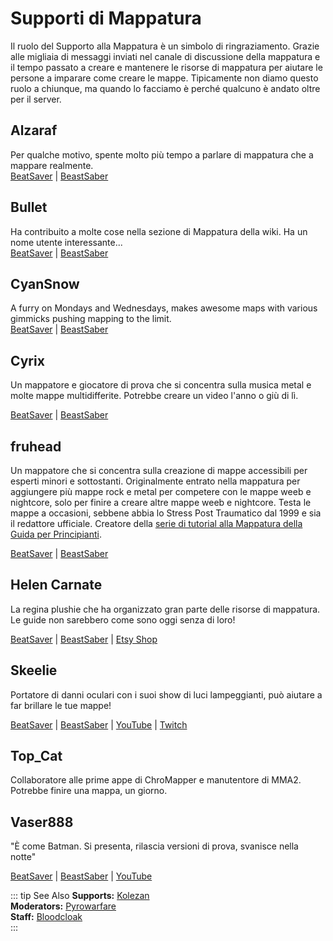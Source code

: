 # Supporti di Mappatura
Il ruolo del Supporto alla Mappatura è un simbolo di ringraziamento. Grazie alle migliaia di messaggi inviati nel canale di discussione della mappatura e il tempo passato a creare e mantenere le risorse di mappatura per aiutare le persone a imparare come creare le mappe. Tipicamente non diamo questo ruolo a chiunque, ma quando lo facciamo è perché qualcuno è andato oltre per il server.

## Alzaraf
Per qualche motivo, spente molto più tempo a parlare di mappatura che a mappare realmente.  
[BeatSaver](https://beatsaver.com/uploader/5cff0b7798cc5a672c855ce3) | [BeastSaber](https://bsaber.com/members/alzaraf/)

## Bullet
Ha contribuito a molte cose nella sezione di Mappatura della wiki. Ha un nome utente interessante...  
[BeatSaver](https://beatsaver.com/uploader/5e84a9933f476a000645dd88) | [BeastSaber](https://bsaber.com/members/xace1337manx/)

## CyanSnow
A furry on Mondays and Wednesdays, makes awesome maps with various gimmicks pushing mapping to the limit.  
[BeatSaver](https://beatsaver.com/uploader/5cff0b7698cc5a672c8543ac) | [BeastSaber](https://bsaber.com/members/cyansnow/)

## Cyrix
Un mappatore e giocatore di prova che si concentra sulla musica metal e molte mappe multidifferite. Potrebbe creare un video l'anno o giù di lì.

[BeatSaver](https://beatsaver.com/uploader/5eb6eb9a7abb000006c85add) | [BeastSaber](https://bsaber.com/members/cyrix/)

## fruhead
Un mappatore che si concentra sulla creazione di mappe accessibili per esperti minori e sottostanti. Originalmente entrato nella mappatura per aggiungere più mappe rock e metal per competere con le mappe weeb e nightcore, solo per finire a creare altre mappe weeb e nightcore. Testa le mappe a occasioni, sebbene abbia lo Stress Post Traumatico dal 1999 e sia il redattore ufficiale. Creatore della [serie di tutorial alla Mappatura della Guida per Principianti](https://www.youtube.com/playlist?list=PL5F3WJ0s0nscdpqiWlOpM_4tJcF-CnWbm).

[BeatSaver](https://beatsaver.com/uploader/5cff0b7598cc5a672c852683) | [BeastSaber](https://bsaber.com/members/fruhead/)

## Helen Carnate
La regina plushie che ha organizzato gran parte delle risorse di mappatura. Le guide non sarebbero come sono oggi senza di loro!

[BeatSaver](https://beatsaver.com/uploader/5cff0b7798cc5a672c8553d2) | [BeastSaber](https://bsaber.com/members/helencarnate/) | [Etsy Shop](https://www.etsy.com/shop/HelenCarnateDesigns)

## Skeelie
Portatore di danni oculari con i suoi show di luci lampeggianti, può aiutare a far brillare le tue mappe!

[BeatSaver](https://beatsaver.com/uploader/5cff0b7698cc5a672c85507f) | [BeastSaber](https://bsaber.com/members/skeelie/) | [YouTube](https://www.youtube.com/user/xSkeelie) | [Twitch](https://www.twitch.tv/skeelie)

## Top_Cat
Collaboratore alle prime appe di ChroMapper e manutentore di MMA2. Potrebbe finire una mappa, un giorno.

## Vaser888
"È come Batman. Si presenta, rilascia versioni di prova, svanisce nella notte"

[BeatSaver](https://beatsaver.com/uploader/5f63fb45103cbc00068ee060) | [BeastSaber](https://bsaber.com/members/vaser888/) | [YouTube](https://www.youtube.com/c/vaser888)

::: tip See Also **Supports:** [Kolezan](./supports.md#kolezan)  
**Moderators:** [Pyrowarfare](./moderators.md#pyrowarfare-retired)  
**Staff:** [Bloodcloak](./staff.md#bloodcloak)  
:::
